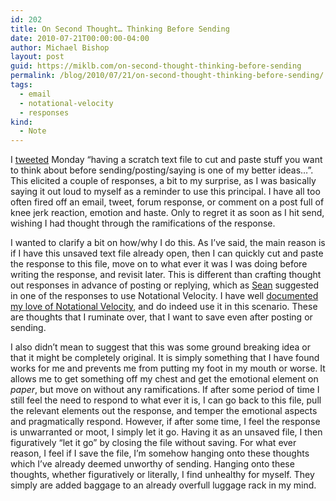 ```yaml
---
id: 202
title: On Second Thought… Thinking Before Sending
date: 2010-07-21T00:00:00-04:00
author: Michael Bishop
layout: post
guid: https://miklb.com/on-second-thought-thinking-before-sending
permalink: /blog/2010/07/21/on-second-thought-thinking-before-sending/
tags:
  - email
  - notational-velocity
  - responses
kind:
  - Note
---
```

<p>I <a href="http://twitter.com/miklb/status/18948707688">tweeted</a> Monday “having a scratch text file to cut and paste stuff you want to think about before sending/posting/saying is one of my better ideas…”.  This elicited a couple of responses, a bit to my surprise, as I was basically saying it out loud to myself as a reminder to use this principal.  I have all too often fired off an email, tweet, forum response, or comment on a post full of knee jerk reaction, emotion and haste.  Only to regret it as soon as I hit send, wishing I had thought through the ramifications of the response.</p>

<p>I wanted to clarify a bit on how/why I do this.  As I’ve said, the main reason is if I have this unsaved text file already open, then I can quickly cut and paste the response to this file, move on to what ever it was I was doing before writing the response, and revisit later.  This is different than crafting thought out responses in advance of posting or replying, which as <a href="http://seancoates.com/">Sean</a> suggested in one of the responses to use Notational Velocity.   I have well <a href="http://miklb.com/note-taking-nirvana">documented my love of Notational Velocity</a>, and do indeed use it in this scenario.  These are thoughts that I ruminate over, that I want to save even after posting or sending.</p>

<p>I also didn’t mean to suggest that this was some ground breaking idea or that it might be completely original.  It is simply something that I have found works for me and prevents me from putting my foot in my mouth or worse.  It allows me to get something off my chest and get the emotional element on <em>paper</em>, but move on without any ramifications.  If after some period of time I still feel the need to respond to what ever it is, I can go back to this file, pull the relevant elements out the response, and temper the emotional aspects and pragmatically respond.  However, if after some time, I feel the response is unwarranted or moot, I simply let it go.  Having it as an unsaved file, I then figuratively “let it go” by closing the file without saving.  For what ever reason, I feel if I save the file, I’m somehow hanging onto these thoughts which I’ve already deemed unworthy of sending.  Hanging onto these thoughts, whether figuratively or literally, I find unhealthy for myself. They simply are added baggage to an already overfull luggage rack in my mind.</p>